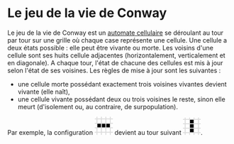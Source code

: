 # Le jeu de la vie de Conway

Le jeu de la vie de Conway est un [automate cellulaire](https://fr.wikipedia.org/wiki/Automate_cellulaire) se déroulant au tour par tour sur une grille où chaque case représente une cellule.
Une cellule a deux états possible : elle peut être vivante ou morte.
Les voisins d'une cellule sont ses huits cellule adjacentes (horizontalement, verticalement et en diagonale).
A chaque tour, l'état de chacune des cellules est mis à jour selon l'état de ses voisines.
Les règles de mise à jour sont les suivantes : 
- une cellule morte possédant exactement trois voisines vivantes devient vivante (elle naît),
- une cellule vivante possédant deux ou trois voisines le reste, sinon elle meurt (d'isolement ou, au contraire, de surpopulation). 

Par exemple, la configuration ![exemple_1](images/example_1.png) devient au tour suivant ![exemple_2](images/example_2.png). 


